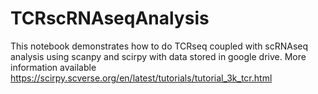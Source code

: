 # TCRscRNAseqAnalysis
This notebook demonstrates how to do TCRseq coupled with scRNAseq analysis using scanpy and scirpy with data stored in google drive. More information available https://scirpy.scverse.org/en/latest/tutorials/tutorial_3k_tcr.html

